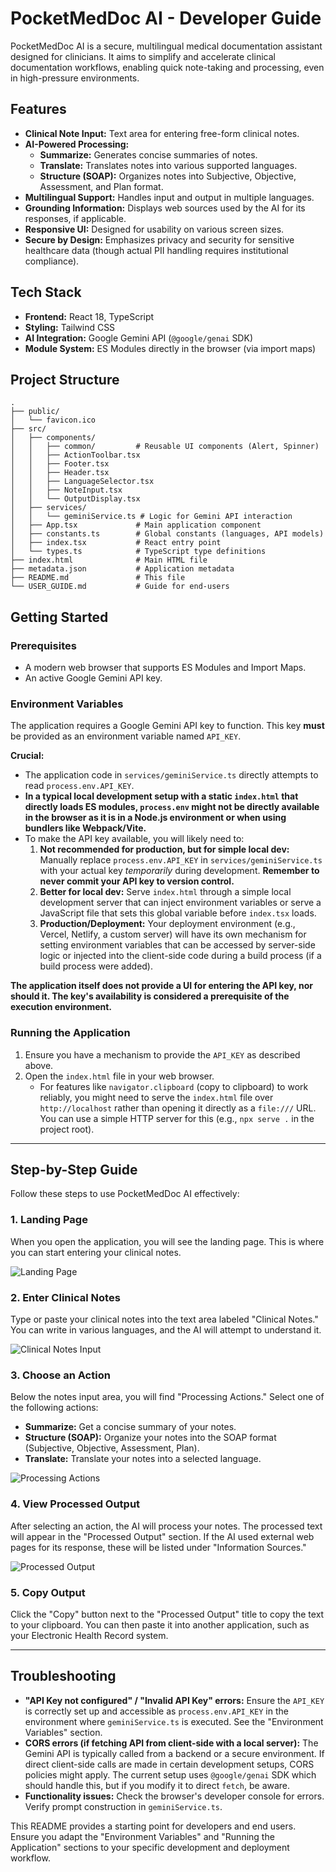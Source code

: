 # PocketMedDoc AI - Developer Guide

PocketMedDoc AI is a secure, multilingual medical documentation assistant designed for clinicians. It aims to simplify and accelerate clinical documentation workflows, enabling quick note-taking and processing, even in high-pressure environments.

## Features

-   **Clinical Note Input:** Text area for entering free-form clinical notes.
-   **AI-Powered Processing:**
    -   **Summarize:** Generates concise summaries of notes.
    -   **Translate:** Translates notes into various supported languages.
    -   **Structure (SOAP):** Organizes notes into Subjective, Objective, Assessment, and Plan format.
-   **Multilingual Support:** Handles input and output in multiple languages.
-   **Grounding Information:** Displays web sources used by the AI for its responses, if applicable.
-   **Responsive UI:** Designed for usability on various screen sizes.
-   **Secure by Design:** Emphasizes privacy and security for sensitive healthcare data (though actual PII handling requires institutional compliance).

## Tech Stack

-   **Frontend:** React 18, TypeScript
-   **Styling:** Tailwind CSS
-   **AI Integration:** Google Gemini API (`@google/genai` SDK)
-   **Module System:** ES Modules directly in the browser (via import maps)

## Project Structure

```
.
├── public/
│   └── favicon.ico
├── src/
│   ├── components/
│   │   ├── common/         # Reusable UI components (Alert, Spinner)
│   │   ├── ActionToolbar.tsx
│   │   ├── Footer.tsx
│   │   ├── Header.tsx
│   │   ├── LanguageSelector.tsx
│   │   ├── NoteInput.tsx
│   │   └── OutputDisplay.tsx
│   ├── services/
│   │   └── geminiService.ts # Logic for Gemini API interaction
│   ├── App.tsx             # Main application component
│   ├── constants.ts        # Global constants (languages, API models)
│   ├── index.tsx           # React entry point
│   └── types.ts            # TypeScript type definitions
├── index.html              # Main HTML file
├── metadata.json           # Application metadata
├── README.md               # This file
└── USER_GUIDE.md           # Guide for end-users
```

## Getting Started

### Prerequisites

-   A modern web browser that supports ES Modules and Import Maps.
-   An active Google Gemini API key.

### Environment Variables

The application requires a Google Gemini API key to function. This key **must** be provided as an environment variable named `API_KEY`.

**Crucial:**
-   The application code in `services/geminiService.ts` directly attempts to read `process.env.API_KEY`.
-   **In a typical local development setup with a static `index.html` that directly loads ES modules, `process.env` might not be directly available in the browser as it is in a Node.js environment or when using bundlers like Webpack/Vite.**
-   To make the API key available, you will likely need to:
    1.  **Not recommended for production, but for simple local dev:** Manually replace `process.env.API_KEY` in `services/geminiService.ts` with your actual key *temporarily* during development. **Remember to never commit your API key to version control.**
    2.  **Better for local dev:** Serve `index.html` through a simple local development server that can inject environment variables or serve a JavaScript file that sets this global variable before `index.tsx` loads.
    3.  **Production/Deployment:** Your deployment environment (e.g., Vercel, Netlify, a custom server) will have its own mechanism for setting environment variables that can be accessed by server-side logic or injected into the client-side code during a build process (if a build process were added).

**The application itself does not provide a UI for entering the API key, nor should it. The key's availability is considered a prerequisite of the execution environment.**

### Running the Application

1.  Ensure you have a mechanism to provide the `API_KEY` as described above.
2.  Open the `index.html` file in your web browser.
    -   For features like `navigator.clipboard` (copy to clipboard) to work reliably, you might need to serve the `index.html` file over `http://localhost` rather than opening it directly as a `file:///` URL. You can use a simple HTTP server for this (e.g., `npx serve .` in the project root).

---

## Step-by-Step Guide

Follow these steps to use PocketMedDoc AI effectively:

### 1. Landing Page
When you open the application, you will see the landing page. This is where you can start entering your clinical notes.

![Landing Page](product_screenshots/001_LandingPage.png)

### 2. Enter Clinical Notes
Type or paste your clinical notes into the text area labeled "Clinical Notes." You can write in various languages, and the AI will attempt to understand it.

![Clinical Notes Input](product_screenshots/002_ClinicalNoteSummary.png)

### 3. Choose an Action
Below the notes input area, you will find "Processing Actions." Select one of the following actions:
- **Summarize:** Get a concise summary of your notes.
- **Structure (SOAP):** Organize your notes into the SOAP format (Subjective, Objective, Assessment, Plan).
- **Translate:** Translate your notes into a selected language.

![Processing Actions](product_screenshots/003_SOAPNoteStructure.png)

### 4. View Processed Output
After selecting an action, the AI will process your notes. The processed text will appear in the "Processed Output" section. If the AI used external web pages for its response, these will be listed under "Information Sources."

![Processed Output](product_screenshots/004_ClinicalNoteTransalation.png)

### 5. Copy Output
Click the "Copy" button next to the "Processed Output" title to copy the text to your clipboard. You can then paste it into another application, such as your Electronic Health Record system.

---

## Troubleshooting

-   **"API Key not configured" / "Invalid API Key" errors:** Ensure the `API_KEY` is correctly set up and accessible as `process.env.API_KEY` in the environment where `geminiService.ts` is executed. See the "Environment Variables" section.
-   **CORS errors (if fetching API from client-side with a local server):** The Gemini API is typically called from a backend or a secure environment. If direct client-side calls are made in certain development setups, CORS policies might apply. The current setup uses `@google/genai` SDK which should handle this, but if you modify it to direct `fetch`, be aware.
-   **Functionality issues:** Check the browser's developer console for errors. Verify prompt construction in `geminiService.ts`.

This README provides a starting point for developers and end users. Ensure you adapt the "Environment Variables" and "Running the Application" sections to your specific development and deployment workflow.
